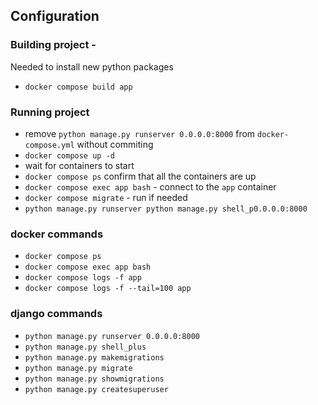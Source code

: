 ## Configuration

### Building project - 
Needed to install new python packages
- `docker compose build app`

### Running project
- remove `python manage.py runserver 0.0.0.0:8000` from `docker-compose.yml` without commiting
- `docker compose up -d`
- wait for containers to start
- `docker compose ps` confirm that all the containers are up
- `docker compose exec app bash` - connect to the `app` container
- `docker compose migrate` - run if needed
- `python manage.py runserver python manage.py shell_p0.0.0.0:8000`

### docker commands
- `docker compose ps`
- `docker compose exec app bash`
- `docker compose logs -f app`
- `docker compose logs -f --tail=100 app`

### django commands
- `python manage.py runserver 0.0.0.0:8000`
- `python manage.py shell_plus`
- `python manage.py makemigrations`
- `python manage.py migrate`
- `python manage.py showmigrations`
- `python manage.py createsuperuser`